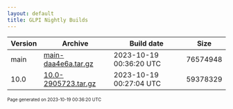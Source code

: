 ```yaml
---
layout: default
title: GLPI Nightly Builds
---
```


Version|Archive|Build date|Size
---|---|---|---
main|[main-daa4e6a.tar.gz](main-daa4e6a.tar.gz)|2023-10-19 00:36:20 UTC|76574948
10.0|[10.0-2905723.tar.gz](10.0-2905723.tar.gz)|2023-10-19 00:27:04 UTC|59378329

<font size="1">Page generated on 2023-10-19 00:36:20 UTC</font>
